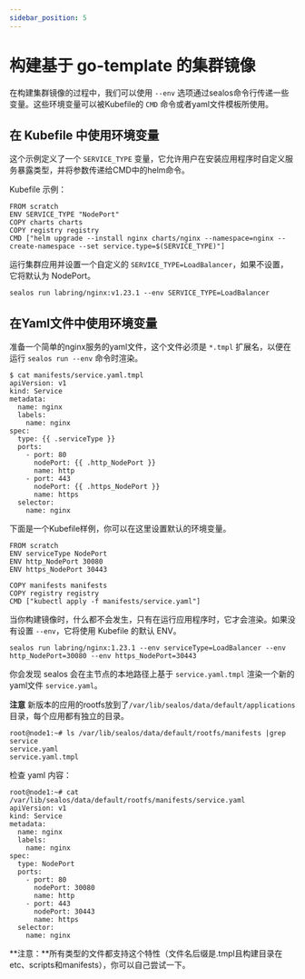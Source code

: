 ```yaml
---
sidebar_position: 5
---
```


# 构建基于 go-template 的集群镜像

在构建集群镜像的过程中，我们可以使用 `--env` 选项通过sealos命令行传递一些变量。这些环境变量可以被Kubefile的 `CMD` 命令或者yaml文件模板所使用。

## 在 Kubefile 中使用环境变量

这个示例定义了一个 `SERVICE_TYPE` 变量，它允许用户在安装应用程序时自定义服务暴露类型，并将参数传递给CMD中的helm命令。

Kubefile 示例：

```shell
FROM scratch
ENV SERVICE_TYPE "NodePort"
COPY charts charts
COPY registry registry
CMD ["helm upgrade --install nginx charts/nginx --namespace=nginx --create-namespace --set service.type=$(SERVICE_TYPE)"]
```

运行集群应用并设置一个自定义的 `SERVICE_TYPE=LoadBalancer`，如果不设置，它将默认为 NodePort。

```shell
sealos run labring/nginx:v1.23.1 --env SERVICE_TYPE=LoadBalancer
```

## 在Yaml文件中使用环境变量

准备一个简单的nginx服务的yaml文件，这个文件必须是 `*.tmpl` 扩展名，以便在运行 `sealos run --env` 命令时渲染。

```shell
$ cat manifests/service.yaml.tmpl
apiVersion: v1
kind: Service
metadata:
  name: nginx
  labels:
    name: nginx
spec:
  type: {{ .serviceType }}
  ports:
    - port: 80
      nodePort: {{ .http_NodePort }}
      name: http
    - port: 443
      nodePort: {{ .https_NodePort }}
      name: https
  selector:
    name: nginx
```

下面是一个Kubefile样例，你可以在这里设置默认的环境变量。

```shell
FROM scratch
ENV serviceType NodePort
ENV http_NodePort 30080
ENV https_NodePort 30443

COPY manifests manifests
COPY registry registry
CMD ["kubectl apply -f manifests/service.yaml"]
```

当你构建镜像时，什么都不会发生，只有在运行应用程序时，它才会渲染。如果没有设置 `--env`，它将使用 Kubefile 的默认 ENV。

```shell
sealos run labring/nginx:1.23.1 --env serviceType=LoadBalancer --env http_NodePort=30080 --env https_NodePort=30443
```

你会发现 sealos 会在主节点的本地路径上基于 `service.yaml.tmpl` 渲染一个新的yaml文件 `service.yaml`。

**注意** 新版本的应用的rootfs放到了`/var/lib/sealos/data/default/applications`目录，每个应用都有独立的目录。

```shell
root@node1:~# ls /var/lib/sealos/data/default/rootfs/manifests |grep service
service.yaml
service.yaml.tmpl
```

检查 yaml 内容：

```shell
root@node1:~# cat /var/lib/sealos/data/default/rootfs/manifests/service.yaml
apiVersion: v1
kind: Service
metadata:
  name: nginx
  labels:
    name: nginx
spec:
  type: NodePort
  ports:
    - port: 80
      nodePort: 30080
      name: http
    - port: 443
      nodePort: 30443
      name: https
  selector:
    name: nginx
```

**注意：**所有类型的文件都支持这个特性（文件名后缀是.tmpl且构建目录在etc、scripts和manifests），你可以自己尝试一下。
